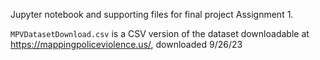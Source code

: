 Jupyter notebook and supporting files for final project Assignment 1.

`MPVDatasetDownload.csv` is a CSV version of the dataset downloadable at https://mappingpoliceviolence.us/, downloaded 9/26/23
